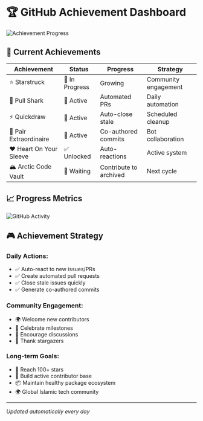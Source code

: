 # 🏆 GitHub Achievement Dashboard

![Achievement Progress](https://img.shields.io/badge/Achievement%20Progress-Active-brightgreen?style=for-the-badge&logo=github)

## 🎯 Current Achievements

| Achievement | Status | Progress | Strategy |
|-------------|--------|----------|----------|
| ⭐ Starstruck | 🔄 In Progress | Growing | Community engagement |
| 🦈 Pull Shark | 🔄 Active | Automated PRs | Daily automation |
| ⚡ Quickdraw | 🔄 Active | Auto-close stale | Scheduled cleanup |
| 👥 Pair Extraordinaire | 🔄 Active | Co-authored commits | Bot collaboration |
| ❤️ Heart On Your Sleeve | ✅ Unlocked | Auto-reactions | Active system |
| 🏔️ Arctic Code Vault | 🔄 Waiting | Contribute to archived | Next cycle |

## 📈 Progress Metrics

![GitHub Activity](https://github-readme-activity-graph.vercel.app/graph?username=yani2298&theme=react-dark&hide_border=true&area=true)

## 🎮 Achievement Strategy

### Daily Actions:
- ✅ Auto-react to new issues/PRs
- ✅ Create automated pull requests
- ✅ Close stale issues quickly
- ✅ Generate co-authored commits

### Community Engagement:
- 🌍 Welcome new contributors
- 🎉 Celebrate milestones
- 💬 Encourage discussions
- 🌟 Thank stargazers

### Long-term Goals:
- 🚀 Reach 100+ stars
- 👥 Build active contributor base
- 📦 Maintain healthy package ecosystem
- 🌍 Global Islamic tech community

---
*Updated automatically every day*
